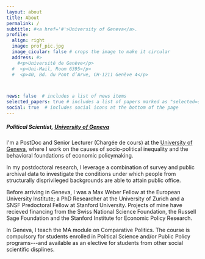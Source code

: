 ```yaml
---
layout: about
title: About
permalink: /
subtitle: #<a href='#'>University of Geneva</a>.
profile:
  align: right
  image: prof_pic.jpg
  image_cicular: false # crops the image to make it circular
  address: #>
    #<p>Université de Genève</p>
  #  <p>Uni-Mail, Room 6395</p>
  #  <p>40, Bd. du Pont d’Arve, CH-1211 Genève 4</p>



news: false  # includes a list of news items
selected_papers: true # includes a list of papers marked as "selected={true}"
social: true  # includes social icons at the bottom of the page
---
```


##### Political Scientist, [University of Geneva](https://www.unige.ch/sciences-societe/en/departments/dspri/)

I'm a PostDoc and Senior Lecturer (Chargée de cours) at the [University of Geneva](https://unequaldemocracies.unige.ch/en/people/ari-ray/), where I work on the causes of socio-political inequality and the behavioral foundations of economic policymaking.

In my postdoctoral research, I leverage a combination of survey and public archival data to investigate the conditions under which people from structurally disprivileged backgrounds are able to attain public office.

Before arriving in Geneva, I was a Max Weber Fellow at the European University Institute; a PhD Researcher at the University of Zurich and a SNSF Predoctoral Fellow at Stanford University. Projects of mine have recieved financing from the Swiss National Science Foundation, the Russell Sage Foundation and the Stanford Institute for Economic Policy Research.

In Geneva, I teach the MA module on Comparative Politics. The course is compulsory for students enrolled in Political Science and/or Public Policy programs---and available as an elective for students from other social scientific displines.
